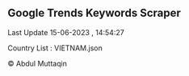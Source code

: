 

## Google Trends Keywords Scraper 
 
Last Update 15-06-2023 , 14:54:27

Country List :
VIETNAM.json



© Abdul Muttaqin 
